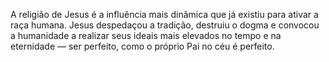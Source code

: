 A religião de Jesus é a influência mais dinâmica que já existiu para ativar a raça humana. Jesus despedaçou a tradição, destruiu o dogma e convocou a humanidade a realizar seus ideais mais elevados no tempo e na eternidade — ser perfeito, como o próprio Pai no céu é perfeito.
